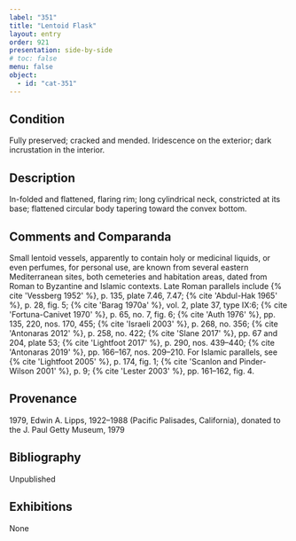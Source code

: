 ```yaml
---
label: "351"
title: "Lentoid Flask"
layout: entry
order: 921
presentation: side-by-side
# toc: false
menu: false
object:
  - id: "cat-351"
---
```


## Condition

Fully preserved; cracked and mended. Iridescence on the exterior; dark incrustation in the interior.

## Description

In-folded and flattened, flaring rim; long cylindrical neck, constricted at its base; flattened circular body tapering toward the convex bottom.

## Comments and Comparanda

Small lentoid vessels, apparently to contain holy or medicinal liquids, or even perfumes, for personal use, are known from several eastern Mediterranean sites, both cemeteries and habitation areas, dated from Roman to Byzantine and Islamic contexts. Late Roman parallels include {% cite 'Vessberg 1952' %}, p. 135, plate 7.46, 7.47; {% cite 'Abdul-Hak 1965' %}, p. 28, fig. 5; {% cite 'Barag 1970a' %}, vol. 2, plate 37, type IX:6; {% cite 'Fortuna-Canivet 1970' %}, p. 65, no. 7, fig. 6; {% cite 'Auth 1976' %}, pp. 135, 220, nos. 170, 455; {% cite 'Israeli 2003' %}, p. 268, no. 356; {% cite 'Antonaras 2012' %}, p. 258, no. 422; {% cite 'Slane 2017' %}, pp. 67 and 204, plate 53; {% cite 'Lightfoot 2017' %}, p. 290, nos. 439–440; {% cite 'Antonaras 2019' %}, pp. 166–167, nos. 209–210. For Islamic parallels, see {% cite 'Lightfoot 2005' %}, p. 174, fig. 1; {% cite 'Scanlon and Pinder-Wilson 2001' %}, p. 9; {% cite 'Lester 2003' %}, pp. 161–162, fig. 4.

## Provenance

1979, Edwin A. Lipps, 1922–1988 (Pacific Palisades, California), donated to the J. Paul Getty Museum, 1979

## Bibliography

Unpublished

## Exhibitions

None